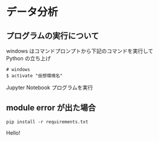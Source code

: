 # データ分析  

## プログラムの実行について  
windows はコマンドプロンプトから下記のコマンドを実行して  
Python の立ち上げ
```
# windows  
$ activate "仮想環境名"  
```
Jupyter Notebook プログラムを実行  

## module error が出た場合  
```
pip install -r requirements.txt
```
Hello!
